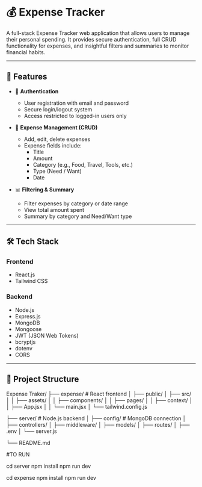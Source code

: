 # 💰 Expense Tracker

A full-stack Expense Tracker web application that allows users to manage their personal spending. It provides secure authentication, full CRUD functionality for expenses, and insightful filters and summaries to monitor financial habits.

---

## 🚀 Features

- 🔐 **Authentication**
  - User registration with email and password
  - Secure login/logout system
  - Access restricted to logged-in users only

- 🧾 **Expense Management (CRUD)**
  - Add, edit, delete expenses
  - Expense fields include:
    - Title
    - Amount
    - Category (e.g., Food, Travel, Tools, etc.)
    - Type (Need / Want)
    - Date

- 📊 **Filtering & Summary**
  - Filter expenses by category or date range
  - View total amount spent
  - Summary by category and Need/Want type

---

## 🛠️ Tech Stack

### Frontend
- React.js
- Tailwind CSS

### Backend
- Node.js
- Express.js
- MongoDB
- Mongoose
- JWT (JSON Web Tokens)
- bcryptjs
- dotenv
- CORS

---

## 📁 Project Structure

Expense Traker/
├── expense/ # React frontend
│ ├── public/
│ ├── src/
│ │ ├── assets/
│ │ ├── components/
│ │ ├── pages/
│ │ ├── context/
│ │ ├── App.jsx
│ │ └── main.jsx
│ └── tailwind.config.js

├── server/ # Node.js backend
│ ├── config/ # MongoDB connection
│ ├── controllers/
│ ├── middleware/
│ ├── models/
│ ├── routes/
│ ├── .env
│ └── server.js

└── README.md

#TO RUN
 
cd server
npm install
npm run dev

cd expense
npm install
npm run dev

